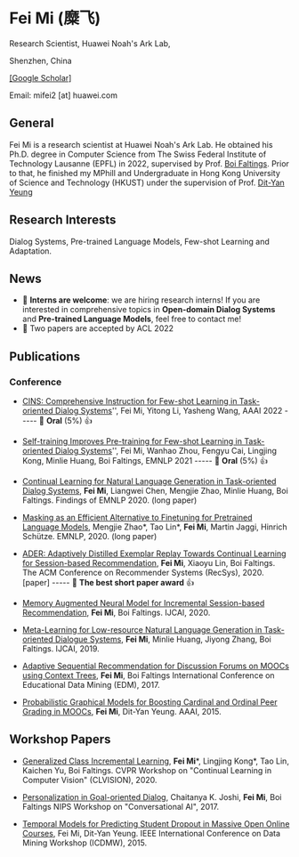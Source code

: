 # Fei Mi (糜飞)

Research Scientist, Huawei Noah's Ark Lab,

Shenzhen, China

[[Google Scholar]](https://scholar.google.com/citations?user=gX3493QAAAAJ&hl=zh-CN)

Email: mifei2 [at] huawei.com  

## General

Fei Mi is a research scientist at Huawei Noah's Ark Lab. He obtained his Ph.D. degree in Computer Science from The Swiss Federal Institute of Technology Lausanne (EPFL) in 2022, supervised by Prof. [Boi Faltings](https://lia.epfl.ch/~faltings/). Prior to that, he finished my MPhill and Undergraduate in Hong Kong University of Science and Technology (HKUST) under the supervision of Prof. [Dit-Yan Yeung](https://sites.google.com/view/dyyeung)

## Research Interests
Dialog Systems, Pre-trained Language Models, Few-shot Learning and Adaptation.

## News
- :cherries: **Interns are welcome**: we are hiring research interns! If you are interested in comprehensive topics in **Open-domain Dialog Systems** and **Pre-trained Language Models**, feel free to contact me!
- :cherries: Two papers are accepted by ACL 2022

## Publications
### Conference

- [CINS: Comprehensive Instruction for Few-shot Learning in Task-oriented Dialog Systems](https://arxiv.org/abs/2109.04645)'', Fei Mi, Yitong Li, Yasheng Wang, AAAI 2022  -----  :cherries: **Oral** (5%) :+1:

- [Self-training Improves Pre-training for Few-shot Learning in Task-oriented Dialog Systems](https://aclanthology.org/2021.emnlp-main.142/)'', Fei Mi, Wanhao Zhou, Fengyu Cai, Lingjing Kong, Minlie Huang, Boi Faltings, EMNLP 2021  -----  :cherries: **Oral** (5%) :+1:

- [Continual Learning for Natural Language Generation in Task-oriented Dialog Systems](https://aclanthology.org/2020.findings-emnlp.310/), 
**Fei Mi**, Liangwei Chen, Mengjie Zhao, Minlie Huang, Boi Faltings. 
Findings of EMNLP 2020. (long paper) 

- [Masking as an Efficient Alternative to Finetuning for Pretrained Language Models](https://aclanthology.org/2020.emnlp-main.174/), Mengjie Zhao*, Tao Lin*, **Fei Mi**, Martin Jaggi, Hinrich Schütze. 
EMNLP, 2020. (long paper) 

- [ADER: Adaptively Distilled Exemplar Replay Towards Continual Learning for Session-based Recommendation](https://dl.acm.org/doi/abs/10.1145/3383313.3412218?casa_token=845HSBo8dhAAAAAA:FjbqVZkxhi0TwGNo2vjapqlQP-qsCc-iG6ZNnpmigsnZ_6G4Nb_RGUIn_djWHp667fFNZzSFqCVv), **Fei Mi**, Xiaoyu Lin, Boi Faltings. 
The ACM Conference on Recommender Systems (RecSys), 2020. [paper]   -----  :cherries: **The best short paper award** :+1:

- [Memory Augmented Neural Model for Incremental Session-based Recommendation](https://www.ijcai.org/proceedings/2020/0300.pdf), **Fei Mi**, Boi Faltings. 
IJCAI, 2020.

- [Meta-Learning for Low-resource Natural Language Generation in Task-oriented Dialogue Systems](https://www.ijcai.org/proceedings/2019/0437.pdf), **Fei Mi**, Minlie Huang, Jiyong Zhang, Boi Faltings. 
IJCAI, 2019. 

- [Adaptive Sequential Recommendation for Discussion Forums on MOOCs using Context Trees](http://educationaldatamining.org/EDM2017/proc_files/papers/paper_25.pdf), **Fei Mi**, Boi Faltings
International Conference on Educational Data Mining (EDM), 2017.

- [Probabilistic Graphical Models for Boosting Cardinal and Ordinal Peer Grading in MOOCs](https://www.aaai.org/ocs/index.php/AAAI/AAAI15/paper/viewPaper/9534), **Fei Mi**, Dit-Yan Yeung.
AAAI, 2015.

## Workshop Papers
- [Generalized Class Incremental Learning](https://openaccess.thecvf.com/content_CVPRW_2020/html/w15/Mi_Generalized_Class_Incremental_Learning_CVPRW_2020_paper.html), **Fei Mi***, Lingjing Kong*, Tao Lin, Kaichen Yu, Boi Faltings. CVPR Workshop on "Continual Learning in Computer Vision" (CLVISION), 2020.

- [Personalization in Goal-oriented Dialog](https://arxiv.org/abs/1706.07503), Chaitanya K. Joshi, **Fei Mi**, Boi Faltings
NIPS Workshop on "Conversational AI", 2017.

- [Temporal Models for Predicting Student Dropout in Massive Open Online Courses](https://dl.acm.org/doi/abs/10.1109/ICDMW.2015.174), Fei Mi, Dit-Yan Yeung.
IEEE International Conference on Data Mining Workshop (ICDMW), 2015.
